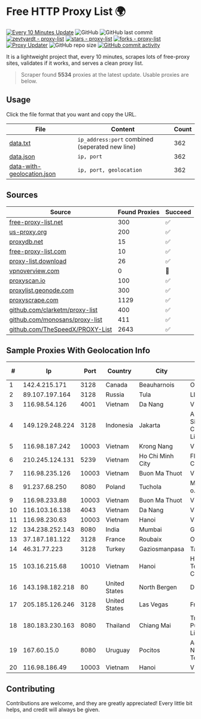 
# Free HTTP Proxy List 🌍

[![Every 10 Minutes Update](https://github.com/mertguvencli/http-proxy-list/actions/workflows/main.yml/badge.svg?branch=main)](https://github.com/mertguvencli/http-proxy-list/actions/workflows/main.yml)
![GitHub](https://img.shields.io/github/license/mertguvencli/http-proxy-list)
![GitHub last commit](https://img.shields.io/github/last-commit/mertguvencli/http-proxy-list)
[![zevtyardt - proxy-list](https://img.shields.io/static/v1?label=zevtyardt&message=proxy-list&color=blue&logo=github)](https://github.com/zevtyardt/proxy-list "Go to GitHub repo")
[![stars - proxy-list](https://img.shields.io/github/stars/zevtyardt/proxy-list?style=social)](https://github.com/zevtyardt/proxy-list)
[![forks - proxy-list](https://img.shields.io/github/forks/zevtyardt/proxy-list?style=social)](https://github.com/zevtyardt/proxy-list)
[![Proxy Updater](https://github.com/zevtyardt/proxy-list/workflows/Proxy%20Updater/badge.svg)](https://github.com/zevtyardt/proxy-list/actions?query=workflow:"Proxy+Updater")
![GitHub repo size](https://img.shields.io/github/repo-size/zevtyardt/proxy-list)
[![GitHub commit activity](https://img.shields.io/github/commit-activity/m/zevtyardt/proxy-list?logo=commits)](https://github.com/zevtyardt/proxy-list/commits/main)

It is a lightweight project that, every 10 minutes, scrapes lots of free-proxy sites, validates if it works, and serves a clean proxy list.

> Scraper found **5534** proxies at the latest update. Usable proxies are below.

## Usage

Click the file format that you want and copy the URL.

|File|Content|Count|
|----|-------|-----|
|[data.txt](https://raw.githubusercontent.com/mertguvencli/http-proxy-list/main/proxy-list/data.txt)|`ip_address:port` combined (seperated new line)|362|
|[data.json](https://raw.githubusercontent.com/mertguvencli/http-proxy-list/main/proxy-list/data.json)|`ip, port`|362|
|[data-with-geolocation.json](https://raw.githubusercontent.com/mertguvencli/http-proxy-list/main/proxy-list/data-with-geolocation.json)|`ip, port, geolocation`|362|

## Sources

|Source|Found Proxies|Succeed|
|------|-------------|-------|
|[free-proxy-list.net](https://free-proxy-list.net)|300|✅|
|[us-proxy.org](https://www.us-proxy.org)|200|✅|
|[proxydb.net](http://proxydb.net)|15|✅|
|[free-proxy-list.com](https://free-proxy-list.com/?page=&port=&type%5B%5D=http&type%5B%5D=https&up_time=0&search=Search)|10|✅|
|[proxy-list.download](https://www.proxy-list.download/HTTP)|26|✅|
|[vpnoverview.com](https://vpnoverview.com/privacy/anonymous-browsing/free-proxy-servers)|0|🚫|
|[proxyscan.io](https://www.proxyscan.io)|100|✅|
|[proxylist.geonode.com](https://proxylist.geonode.com/api/proxy-list?limit=300&page=1&sort_by=lastChecked&sort_type=desc&protocols=http,https)|300|✅|
|[proxyscrape.com](https://api.proxyscrape.com/v2/?request=displayproxies&protocol=http&timeout=10000&country=all&ssl=all&anonymity=all)|1129|✅|
|[github.com/clarketm/proxy-list](https://raw.githubusercontent.com/clarketm/proxy-list/master/proxy-list-raw.txt)|400|✅|
|[github.com/monosans/proxy-list](https://raw.githubusercontent.com/monosans/proxy-list/main/proxies/http.txt)|411|✅|
|[github.com/TheSpeedX/PROXY-List](https://raw.githubusercontent.com/TheSpeedX/PROXY-List/master/http.txt)|2643|✅|


## Sample Proxies With Geolocation Info

|#|Ip|Port|Country|City|Internet Service Provider|
|-|--|----|-------|----|-------------------------|
|1|142.4.215.171|3128|Canada|Beauharnois|OVH SAS|
|2|89.107.197.164|3128|Russia|Tula|LLC TK Altair|
|3|116.98.54.126|4001|Vietnam|Da Nang|Viettel Corporation|
|4|149.129.248.224|3128|Indonesia|Jakarta|Alibaba.com Singapore E-Commerce Private Limited|
|5|116.98.187.242|10003|Vietnam|Krong Nang|Viettel Corporation|
|6|210.245.124.131|5239|Vietnam|Ho Chi Minh City|FPT Telecom Company|
|7|116.98.235.126|10003|Vietnam|Buon Ma Thuot|Viettel Corporation|
|8|91.237.68.250|8080|Poland|Tuchola|M-Networks Sp. z o.o. Data Center|
|9|116.98.233.88|10003|Vietnam|Buon Ma Thuot|Viettel Corporation|
|10|116.103.16.138|4043|Vietnam|Da Nang|Viettel Corporation|
|11|116.98.230.63|10003|Vietnam|Hanoi|Viettel Corporation|
|12|134.238.252.143|8080|India|Mumbai|Google LLC|
|13|37.187.181.122|3128|France|Roubaix|OVH SAS|
|14|46.31.77.223|3128|Turkey|Gaziosmanpasa|Talha Bogaz|
|15|103.16.215.68|10010|Vietnam|Hanoi|Httvserver Technology Company Limited|
|16|143.198.182.218|80|United States|North Bergen|DigitalOcean, LLC|
|17|205.185.126.246|3128|United States|Las Vegas|FranTech Solutions|
|18|180.183.230.163|8080|Thailand|Chiang Mai|Triple T Broadband Public Company Limited|
|19|167.60.15.0|8080|Uruguay|Pocitos|Administracion Nacional de Telecomunicaciones|
|20|116.98.186.49|10003|Vietnam|Hanoi|Viettel Corporation|



## Contributing

Contributions are welcome, and they are greatly appreciated! Every
little bit helps, and credit will always be given.

